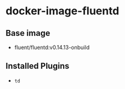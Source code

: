 # docker-image-fluentd

## Base image

- fluent/fluentd:v0.14.13-onbuild

## Installed Plugins

- `td`
